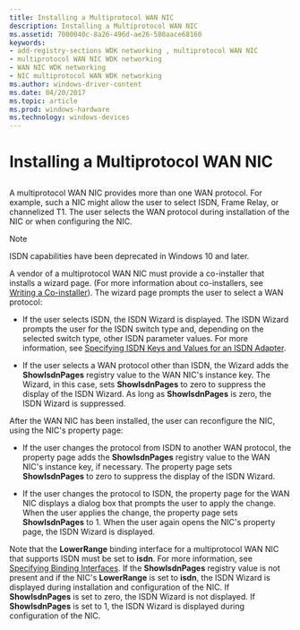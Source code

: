 ```yaml
---
title: Installing a Multiprotocol WAN NIC
description: Installing a Multiprotocol WAN NIC
ms.assetid: 7000040c-8a26-496d-ae26-580aace68160
keywords:
- add-registry-sections WDK networking , multiprotocol WAN NIC
- multiprotocol WAN NIC WDK networking
- WAN NIC WDK networking
- NIC multiprotocol WAN WDK networking
ms.author: windows-driver-content
ms.date: 04/20/2017
ms.topic: article
ms.prod: windows-hardware
ms.technology: windows-devices
---
```


# Installing a Multiprotocol WAN NIC


## <a href="" id="ddk-installing-a-multiprotocol-wan-nic-ng"></a>


A multiprotocol WAN NIC provides more than one WAN protocol. For example, such a NIC might allow the user to select ISDN, Frame Relay, or channelized T1. The user selects the WAN protocol during installation of the NIC or when configuring the NIC.

> [!NOTE]
> ISDN capabilities have been deprecated in Windows 10 and later. 


A vendor of a multiprotocol WAN NIC must provide a co-installer that installs a wizard page. (For more information about co-installers, see [Writing a Co-installer](https://msdn.microsoft.com/library/windows/hardware/ff554011)). The wizard page prompts the user to select a WAN protocol:

-   If the user selects ISDN, the ISDN Wizard is displayed. The ISDN Wizard prompts the user for the ISDN switch type and, depending on the selected switch type, other ISDN parameter values. For more information, see [Specifying ISDN Keys and Values for an ISDN Adapter](specifying-isdn-keys-and-values-for-an-isdn-adapter.md).

-   If the user selects a WAN protocol other than ISDN, the Wizard adds the **ShowIsdnPages** registry value to the WAN NIC's instance key. The Wizard, in this case, sets **ShowIsdnPages** to zero to suppress the display of the ISDN Wizard. As long as **ShowIsdnPages** is zero, the ISDN Wizard is suppressed.

After the WAN NIC has been installed, the user can reconfigure the NIC, using the NIC's property page:

-   If the user changes the protocol from ISDN to another WAN protocol, the property page adds the **ShowIsdnPages** registry value to the WAN NIC's instance key, if necessary. The property page sets **ShowIsdnPages** to zero to suppress the display of the ISDN Wizard.

-   If the user changes the protocol to ISDN, the property page for the WAN NIC displays a dialog box that prompts the user to apply the change. When the user applies the change, the property page sets **ShowIsdnPages** to 1. When the user again opens the NIC's property page, the ISDN Wizard is displayed.

Note that the **LowerRange** binding interface for a multiprotocol WAN NIC that supports ISDN must be set to **isdn**. For more information, see [Specifying Binding Interfaces](specifying-binding-interfaces.md). If the **ShowIsdnPages** registry value is not present and if the NIC's **LowerRange** is set to **isdn**, the ISDN Wizard is displayed during installation and configuration of the NIC. If **ShowIsdnPages** is set to zero, the ISDN Wizard is not displayed. If **ShowIsdnPages** is set to 1, the ISDN Wizard is displayed during configuration of the NIC.

 

 





